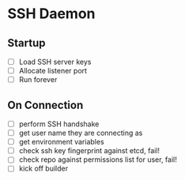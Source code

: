 # SSH Daemon

## Startup

- [ ] Load SSH server keys
- [ ] Allocate listener port
- [ ] Run forever

## On Connection

- [ ] perform SSH handshake
- [ ] get user name they are connecting as
- [ ] get environment variables
- [ ] check ssh key fingerprint against etcd, fail!
- [ ] check repo against permissions list for user, fail!
- [ ] kick off builder

